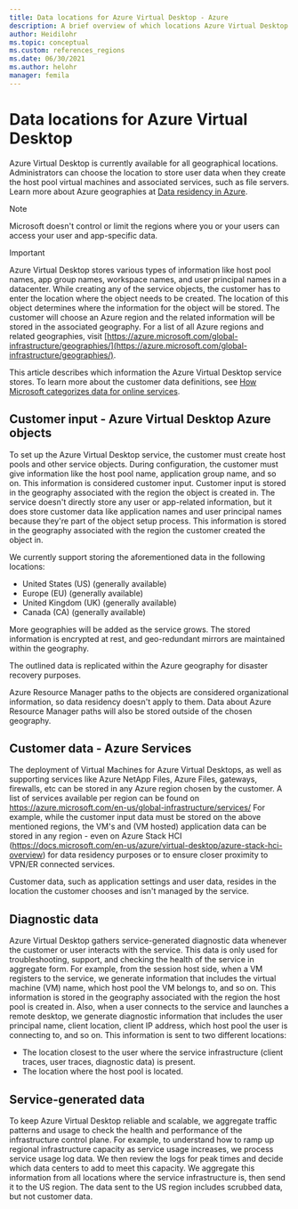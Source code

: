 ```yaml
---
title: Data locations for Azure Virtual Desktop - Azure
description: A brief overview of which locations Azure Virtual Desktop's data and metadata are stored in.
author: Heidilohr
ms.topic: conceptual
ms.custom: references_regions
ms.date: 06/30/2021
ms.author: helohr
manager: femila
---
```

# Data locations for Azure Virtual Desktop

Azure Virtual Desktop is currently available for all geographical locations. Administrators can choose the location to store user data when they create the host pool virtual machines and associated services, such as file servers. Learn more about Azure geographies at [Data residency in Azure](https://azure.microsoft.com/global-infrastructure/data-residency/#overview).

>[!NOTE]
>Microsoft doesn't control or limit the regions where you or your users can access your user and app-specific data.

>[!IMPORTANT]
>Azure Virtual Desktop stores various types of information like host pool names, app group names, workspace names, and user principal names in a datacenter. While creating any of the service objects, the customer has to enter the location where the object needs to be created. The location of this object determines where the information for the object will be stored. The customer will choose an Azure region and the related information will be stored in the associated geography. For a list of all Azure regions and related geographies, visit [https://azure.microsoft.com/global-infrastructure/geographies/](https://azure.microsoft.com/global-infrastructure/geographies/).

This article describes which information the Azure Virtual Desktop service stores. To learn more about the customer data definitions, see [How Microsoft categorizes data for online services](https://www.microsoft.com/trust-center/privacy/customer-data-definitions).

## Customer input - Azure Virtual Desktop Azure objects

To set up the Azure Virtual Desktop service, the customer must create host pools and other service objects. During configuration, the customer must give information like the host pool name, application group name, and so on. This information is considered customer input. Customer input is stored in the geography associated with the region the object is created in. The service doesn't directly store any user or app-related information, but it does store customer data like application names and user principal names because they're part of the object setup process. This information is stored in the geography associated with the region the customer created the object in.

We currently support storing the aforementioned data in the following locations:

- United States (US) (generally available)
- Europe (EU) (generally available)
- United Kingdom (UK) (generally available)
- Canada (CA) (generally available)

More geographies will be added as the service grows. The stored information is encrypted at rest, and geo-redundant mirrors are maintained within the geography. 

The outlined data is replicated within the Azure geography for disaster recovery purposes.

Azure Resource Manager paths to the objects are considered organizational information, so data residency doesn't apply to them. Data about Azure Resource Manager paths will also be stored outside of the chosen geography.


## Customer data - Azure Services

The deployment of Virtual Machines for Azure Virtual Desktops, as well as supporting services like Azure NetApp Files, Azure Files, gateways, firewalls, etc can be stored in any Azure region chosen by the customer. A list of services available per region can be found on https://azure.microsoft.com/en-us/global-infrastructure/services/
For example, while the customer input data must be stored on the above mentioned regions, the VM's and (VM hosted) application data can be stored in any region - even on Azure Stack HCI (https://docs.microsoft.com/en-us/azure/virtual-desktop/azure-stack-hci-overview) for data residency purposes or to ensure closer proximity to VPN/ER connected services.

Customer data, such as application settings and user data, resides in the location the customer chooses and isn't managed by the service.

## Diagnostic data

Azure Virtual Desktop gathers service-generated diagnostic data whenever the customer or user interacts with the service. This data is only used for troubleshooting, support, and checking the health of the service in aggregate form. For example, from the session host side, when a VM registers to the service, we generate information that includes the virtual machine (VM) name, which host pool the VM belongs to, and so on. This information is stored in the geography associated with the region the host pool is created in. Also, when a user connects to the service and launches a remote desktop, we generate diagnostic information that includes the user principal name, client location, client IP address, which host pool the user is connecting to, and so on. This information is sent to two different locations:

- The location closest to the user where the service infrastructure (client traces, user traces, diagnostic data) is present.
- The location where the host pool is located.

## Service-generated data

To keep Azure Virtual Desktop reliable and scalable, we aggregate traffic patterns and usage to check the health and performance of the infrastructure control plane. For example, to understand how to ramp up regional infrastructure capacity as service usage increases, we process service usage log data. We then review the logs for peak times and decide which data centers to add to meet this capacity. We aggregate this information from all locations where the service infrastructure is, then send it to the US region. The data sent to the US region includes scrubbed data, but not customer data.



